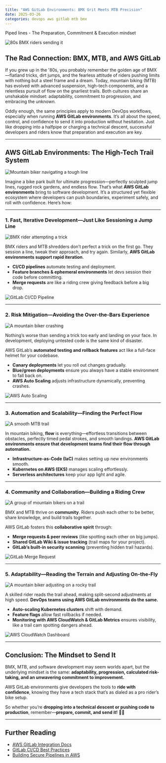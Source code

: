 ```yaml
---
title: "AWS GitLab Environments: BMX Grit Meets MTB Precision"
date: 2025-03-26
categories: devops aws gitlab mtb bmx
---
```


Piped lines - The Preparation, Commitment & Execution mindset

![80s BMX riders sending it](https://upload.wikimedia.org/wikipedia/commons/thumb/9/9d/BMX_riders.jpg/1024px-BMX_riders.jpg)

## The Rad Connection: BMX, MTB, and AWS GitLab

If you grew up in the '80s, you probably remember the golden age of BMX—flatland tricks, dirt jumps, and the fearless attitude of riders pushing limits with nothing but a steel frame and a dream. Today, mountain biking (MTB) has evolved with advanced suspension, high-tech components, and a relentless pursuit of flow on the gnarliest trails. Both cultures share an unshakable mindset: adaptability, commitment to progression, and embracing the unknown.

Oddly enough, the same principles apply to modern DevOps workflows, especially when running **AWS GitLab environments**. It’s all about the speed, control, and confidence to send it into production without hesitation. Just like dropping into a halfpipe or charging a technical descent, successful developers and riders know that preparation and execution are key.

---

## AWS GitLab Environments: The High-Tech Trail System

![Mountain biker navigating a tough line](https://upload.wikimedia.org/wikipedia/commons/thumb/2/26/Mountain_biker.jpg/1024px-Mountain_biker.jpg)

Imagine a bike park built for ultimate progression—perfectly sculpted jump lines, rugged rock gardens, and endless flow. That’s what **AWS GitLab environments** bring to software development. It’s a structured yet flexible ecosystem where developers can push boundaries, experiment safely, and roll with confidence. Here’s how:

---

### **1. Fast, Iterative Development—Just Like Sessioning a Jump Line**
![BMX rider attempting a trick](https://upload.wikimedia.org/wikipedia/commons/thumb/1/15/BMX_Flatland.jpg/1024px-BMX_Flatland.jpg)

BMX riders and MTB shredders don’t perfect a trick on the first go. They session a line, tweak their approach, and try again. Similarly, **AWS GitLab environments support rapid iteration**.  

- **CI/CD pipelines** automate testing and deployment.  
- **Feature branches & ephemeral environments** let devs session their code before committing.  
- **Merge requests** are like a riding crew giving feedback before a big drop.  

![GitLab CI/CD Pipeline](https://about.gitlab.com/images/ci/ci_cd_diagram.png)

---

### **2. Risk Mitigation—Avoiding the Over-the-Bars Experience**
![A mountain biker crashing](https://upload.wikimedia.org/wikipedia/commons/thumb/0/0e/Mountain_bike_crash.jpg/1024px-Mountain_bike_crash.jpg)

Nothing’s worse than sending a trick too early and landing on your face. In development, deploying untested code is the same kind of disaster.  

AWS GitLab’s **automated testing and rollback features** act like a full-face helmet for your codebase.  

- **Canary deployments** let you roll out changes gradually.  
- **Blue/green deployments** ensure you always have a stable environment to fall back on.  
- **AWS Auto Scaling** adjusts infrastructure dynamically, preventing crashes.  

![AWS Auto Scaling](https://d1.awsstatic.com/product-marketing/Auto-Scaling/auto_scaling_diagram.2938d4efc17c63f2f9e550db10d2a62a2f7f00a8.png)

---

### **3. Automation and Scalability—Finding the Perfect Flow**
![A smooth MTB trail](https://upload.wikimedia.org/wikipedia/commons/thumb/7/76/Flow_Trail.jpg/1024px-Flow_Trail.jpg)

In mountain biking, **flow** is everything—effortless transitions between obstacles, perfectly timed pedal strokes, and smooth landings. **AWS GitLab environments ensure that development teams find their flow through automation.**  

- **Infrastructure-as-Code (IaC)** makes setting up new environments smooth.  
- **Kubernetes on AWS (EKS)** manages scaling effortlessly.  
- **Serverless architectures** keep your app light and agile.  

---

### **4. Community and Collaboration—Building a Riding Crew**
![A group of mountain bikers on a trail](https://upload.wikimedia.org/wikipedia/commons/thumb/d/d6/Mountain_Bike_Group.jpg/1024px-Mountain_Bike_Group.jpg)

BMX and MTB thrive on **community**. Riders push each other to be better, share knowledge, and build trails together.  

AWS GitLab fosters this **collaborative spirit** through:  

- **Merge requests & peer reviews** (like spotting each other on big jumps).  
- **Shared GitLab Wiki & issue tracking** (trail maps for your project).  
- **GitLab’s built-in security scanning** (preventing hidden trail hazards).  

![GitLab Merge Request](https://about.gitlab.com/images/handbook/marketing/contributors/gitlab-merge-request.png)

---

### **5. Adaptability—Reading the Terrain and Adjusting On-the-Fly**
![A mountain biker adjusting on a rocky trail](https://upload.wikimedia.org/wikipedia/commons/thumb/5/51/Mountain_Bike_Descent.jpg/1024px-Mountain_Bike_Descent.jpg)

A skilled rider reads the trail ahead, making split-second adjustments at high speed. **DevOps teams using AWS GitLab environments do the same.**  

- **Auto-scaling Kubernetes clusters** shift with demand.  
- **Feature flags** allow fast rollbacks if needed.  
- **Monitoring with AWS CloudWatch & GitLab Metrics** ensures visibility, like a trail cam spotting dangers ahead.  

![AWS CloudWatch Dashboard](https://docs.aws.amazon.com/AmazonCloudWatch/latest/monitoring/images/cw-dashboard-example.png)

---

## Conclusion: The Mindset to Send It

BMX, MTB, and software development may seem worlds apart, but the underlying mindset is the same: **adaptability, progression, calculated risk-taking, and an unwavering commitment to improvement.**  

AWS GitLab environments give developers the tools to **ride with confidence**, knowing they have a tech stack that’s as dialed as a pro rider’s bike setup.  

So whether you’re **dropping into a technical descent or pushing code to production**, remember—**prepare, commit, and send it!** 🚀🔥  

---

## Further Reading  

- [AWS GitLab Integration Docs](https://docs.gitlab.com/ee/integration/aws/)  
- [GitLab CI/CD Best Practices](https://about.gitlab.com/topics/ci-cd/)  
- [Building Secure Pipelines in AWS](https://aws.amazon.com/devops/pipelines/)  
